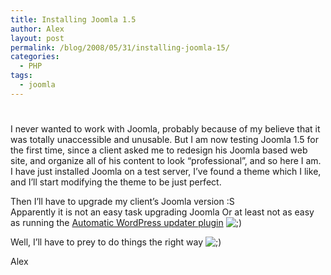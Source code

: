 ```yaml
---
title: Installing Joomla 1.5
author: Alex
layout: post
permalink: /blog/2008/05/31/installing-joomla-15/
categories:
  - PHP
tags:
  - joomla
---
```

# 

I never wanted to work with Joomla, probably because of my believe that it was totally unaccessible and unusable. But I am now testing Joomla 1.5 for the first time, since a client asked me to redesign his Joomla based web site, and organize all of his content to look “professional”, and so here I am. I have just installed Joomla on a test server, I’ve found a theme which I like, and I’ll start modifying the theme to be just perfect.

Then I’ll have to upgrade my client’s Joomla version :S  
Apparently it is not an easy task upgrading Joomla Or at least not as easy as running the [Automatic WordPress updater plugin][1] ![;)][2] 

 [1]: http://techie-buzz.com/
 [2]: http://urbanoalvarez.es/blog/wp-includes/images/smilies/icon_wink.gif

Well, I’ll have to prey to do things the right way ![;)][2] 

Alex